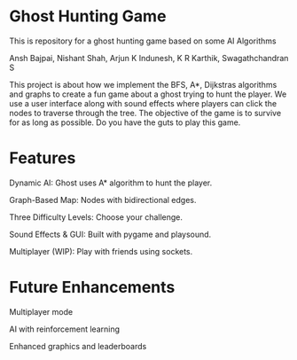 # Ghost Hunting Game
This is repository for a ghost hunting game based on some AI Algorithms

Ansh Bajpai, Nishant Shah, Arjun K Indunesh, K R Karthik, Swagathchandran S

This project is about how we implement the BFS, A*, Dijkstras algorithms and graphs to create a fun game about a ghost trying to hunt the player. We use a user interface along with sound effects where players can
click the nodes to traverse through the tree. The objective of the game is to survive for as long as possible. Do you have the guts to play this game.

# Features

Dynamic AI: Ghost uses A* algorithm to hunt the player.

Graph-Based Map: Nodes with bidirectional edges.

Three Difficulty Levels: Choose your challenge.

Sound Effects & GUI: Built with pygame and playsound.

Multiplayer (WIP): Play with friends using sockets.

# Future Enhancements

Multiplayer mode

AI with reinforcement learning

Enhanced graphics and leaderboards
